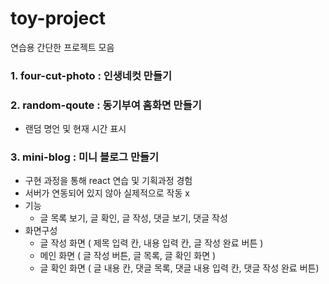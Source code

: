 # toy-project
연습용 간단한 프로젝트 모음

### 1. four-cut-photo : 인생네컷 만들기

### 2. random-qoute : 동기부여 홈화면 만들기
* 랜덤 명언 및 현재 시간 표시

### 3. mini-blog : 미니 블로그 만들기
* 구현 과정을 통해  react 연습 및 기획과정 경험
* 서버가 연동되어 있지 않아 실제적으로 작동 x
* 기능
  - 글 목록 보기, 글 확인, 글 작성, 댓글 보기, 댓글 작성
* 화면구성
  - 글 작성 화면 ( 제목 입력 칸, 내용 입력 칸, 글 작성 완료 버튼 )
  - 메인 화면 ( 글 작성 버튼, 글 목록, 글 확인 화면 )
  - 글 확인 화면 ( 글 내용 칸, 댓글 목록, 댓글 내용 입력 칸, 댓글 작성 완료 버튼)
